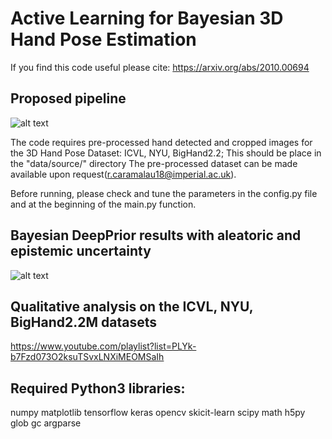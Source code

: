 # Active Learning for Bayesian 3D Hand Pose Estimation
If you find this code useful please cite: https://arxiv.org/abs/2010.00694

## Proposed pipeline
![alt text](https://github.com/razvancaramalau/al_bhpe/blob/master/pipeline.png?raw=true)


The code requires pre-processed hand detected and cropped images for the 3D Hand Pose Dataset: ICVL, NYU, BigHand2.2;
This should be place in the "data/source/" directory 
The pre-processed dataset can be made available upon request(r.caramalau18@imperial.ac.uk).

Before running, please check and tune the parameters in the config.py file and at the beginning of the main.py function.

## Bayesian DeepPrior results with aleatoric and epistemic uncertainty
![alt text](https://github.com/razvancaramalau/al_bhpe/blob/master/poster.png?raw=true)

## Qualitative analysis on the ICVL, NYU, BigHand2.2M datasets
https://www.youtube.com/playlist?list=PLYk-b7Fzd073O2ksuTSvxLNXiMEOMSaIh

## Required Python3 libraries:
numpy
matplotlib
tensorflow
keras
opencv
skicit-learn
scipy
math
h5py
glob
gc
argparse


